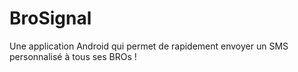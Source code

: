 # BroSignal
Une application Android qui permet de rapidement envoyer un SMS personnalisé à tous ses BROs !
